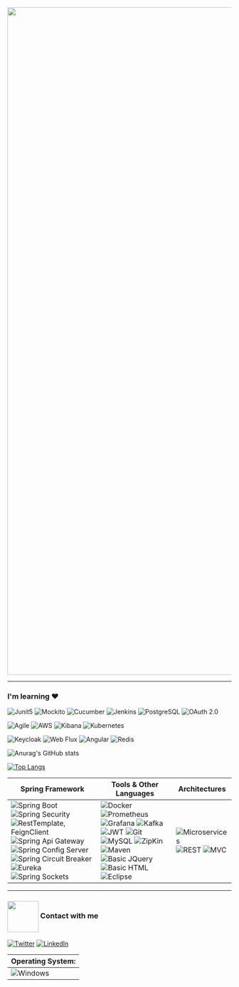 <img align="center" width="1500" src="https://thumbs.gfycat.com/TartThreadbareChinchilla-size_restricted.gif" />

----------------------

### I'm learning ♥  
![Junit5](https://img.shields.io/badge/Junit5-C75D06?style=for-the-badge&logo=Junit5&logoColor=25A162)
![Mockito](https://img.shields.io/badge/Mockito-97979A?style=for-the-badge&logo=Spring&logoColor=499848)
![Cucumber](https://img.shields.io/badge/Cucumber-23D96C?style=for-the-badge&logo=Cucumber&logoColor=black)
![Jenkins](https://img.shields.io/badge/Jenkins-white?style=for-the-badge&logo=Jenkins&logoColor=black)
![PostgreSQL](https://img.shields.io/badge/PostgreSQL-6284A7?style=for-the-badge&logo=postgresql&logoColor=white) 
![OAuth 2.0](https://img.shields.io/badge/OAuth%202.0-black?style=for-the-badge) 

![Agile](https://img.shields.io/badge/Agile%20Architecture-white?style=for-the-badge) 
![AWS](https://img.shields.io/badge/AWS-black?style=for-the-badge&logo=Amazon%20AWS&logoColor=yellow) 
![Kibana](https://img.shields.io/badge/Kibana-4DB694?style=for-the-badge&logo=Kibana&logoColor=F76FB1) 
![Kubernetes](https://img.shields.io/badge/Kubernetes-white?style=for-the-badge&logo=Kubernetes&logoColor=blue) 

![Keycloak](https://img.shields.io/badge/Keycloak-black?style=for-the-badge&logo=Springsecurity&logoColor=blue) 
![Web Flux](https://img.shields.io/badge/WebFlux-6DB33F?style=for-the-badge&logo=Spring&logoColor=black) 
![Angular](https://img.shields.io/badge/Angular-white?style=for-the-badge&logo=Angular&logoColor=DC2B00) 
![Redis](https://img.shields.io/badge/Redis-black?style=for-the-badge&logo=redis&logoColor=D5540F) 


![Anurag's GitHub stats](https://github-readme-stats.vercel.app/api?username=CsarNarciso&hide=reviews,discussions_started,discussions_answered,prs_merged,prs_merged_percentage&show_icons=true&theme=midnight-purple)

[![Top Langs](https://github-readme-stats.vercel.app/api/top-langs/?username=CsarNarciso&layout=pie&theme=maroongold)](https://github.com/anuraghazra/github-readme-stats)


| Spring Framework | Tools & Other Languages | Architectures | 
|-|-|-|
| ![Spring Boot](https://img.shields.io/badge/Spring%20Boot-6DB33F?logo=Spring%20Boot&logoColor=black&style=for-the-badge) ![Spring Security](https://img.shields.io/badge/Spring%20Security-black?logo=Spring%20Security&logoColor=6DB33F&style=for-the-badge) ![RestTemplate, FeignClient](https://img.shields.io/badge/RestTemplate,%20FeignClient%20-white?style=for-the-badge&logo=Spring&logoColor=6DB33F) ![Spring Api Gateway](https://img.shields.io/badge/Api%20Gateway-6DB33F?style=for-the-badge&logo=Spring&logoColor=black) ![Spring Config Server](https://img.shields.io/badge/Config%20Server-6DB33F?style=for-the-badge&logo=Spring&logoColor=black) ![Spring Circuit Breaker](https://img.shields.io/badge/Circuit%20Breaker-6DB33F?style=for-the-badge&logo=Spring&logoColor=black) ![Eureka](https://img.shields.io/badge/Eureka-6DB33F?style=for-the-badge&logo=Spring&logoColor=black) ![Spring Sockets](https://img.shields.io/badge/Sockets-black?logo=Spring%20Boot&logoColor=6DB33F&style=for-the-badge) | ![Docker](https://img.shields.io/badge/Docker-white?style=for-the-badge&logo=docker&logoColor=4DB1E0) ![Prometheus](https://img.shields.io/badge/Prometheus-white?style=for-the-badge&logo=Prometheus&logoColor=orange) ![Grafana](https://img.shields.io/badge/Grafana-white?style=for-the-badge&logo=Grafana&logoColor=orange) ![Kafka](https://img.shields.io/badge/Apache%20Kafka-white?style=for-the-badge&logo=Apache%20Kafka&logoColor=black) ![JWT](https://img.shields.io/badge/JWT-black?style=for-the-badge&logo=JSON%20Web%20Tokens&logoColor=FD3456) ![Git](http://img.shields.io/badge/Git-F1502F?style=for-the-badge&logo=Git&logoColor=white) ![MySQL](https://img.shields.io/badge/MySQL-4479A1?style=for-the-badge&logo=mysql&logoColor=white) ![ZipKin](https://img.shields.io/badge/ZipKin-black?style=for-the-badge) ![Maven](https://img.shields.io/badge/Maven-white?style=for-the-badge&logo=apachemaven&logoColor=C71A36) ![Basic JQuery](https://img.shields.io/badge/Basic%20JQuery-white?logo=JQuery&logoColor=0769AD&style=for-the-badge) ![Basic HTML](https://img.shields.io/badge/Basic%20HTML-E34F26?logo=HTML5&logoColor=white&style=for-the-badge) ![Eclipse](https://img.shields.io/badge/Eclipse%20IDE-2C2255?logo=Eclipse-IDE&logoColor=orange&style=for-the-badge) | ![Microservices](https://img.shields.io/badge/Microservices-00B9FF?style=for-the-badge) ![REST](https://img.shields.io/badge/Rest%20Api-black?style=for-the-badge) ![MVC](https://img.shields.io/badge/MVC-FF0000?style=for-the-badge) | 



----------------------

### <img align="center" width="70" src="https://i.pinimg.com/originals/0d/c9/68/0dc968448592a7d533096b74c263cc40.gif" /> Contact with me

<a href="https://mail.google.com/mail/u/0/?fs=1&tf=cm&source=mailto&to=cesarpazol1029@gmail.com" target="_blank"><img alt="Twitter" src="https://img.shields.io/badge/Gmail-D14836?style=for-the-badge&logo=gmail&logoColor=white" /></a>
<a href="https://www.linkedin.com/in/cesar-pozol-narciso-b48727180/" target="_blank"><img alt="LinkedIn" src="https://img.shields.io/badge/linkedin-%230077B5.svg?&style=for-the-badge&logo=linkedin&logoColor=white" /></a>

| Operating System: | 
|-| 
| ![Windows](https://img.shields.io/badge/Windows-0078D6?style=for-the-badge&logo=windows&logoColor=3D03A7) |
